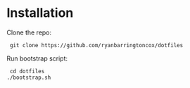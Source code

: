 Installation
=======

Clone the repo:

     git clone https://github.com/ryanbarringtoncox/dotfiles

Run bootstrap script:

     cd dotfiles
    ./bootstrap.sh
